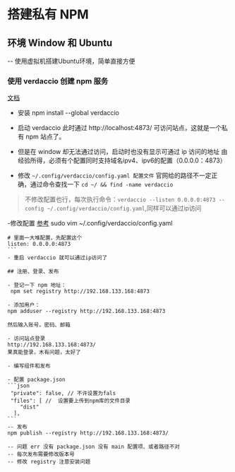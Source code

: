 # 搭建私有 NPM

## 环境 Window 和 Ubuntu
-- 使用虚拟机搭建Ubuntu环境，简单直接方便

### 使用 verdaccio 创建 npm 服务
[文档](https://verdaccio.org/zh-cn/)

- 安装 npm install --global verdaccio

- 启动 verdaccio
此时通过 http://localhost:4873/ 可访问站点，这就是一个私有 npm 站点了。

- 但是在 window 却无法通过访问，启动时也没有显示可通过 ip 访问的地址
由经验所得，必须有个配置同时支持域名ipv4、ipv6的配置（0.0.0.0：4873）

- 修改 `~/.config/verdaccio/config.yaml 配置文件`
官网给的路径不一定正确，通过命令查找一下 `cd ~/ && find -name verdaccio`
> 不修改配置也行，每次执行命令：`verdaccio --listen 0.0.0.0:4873 --config ~/.config/verdaccio/config.yaml`,同样可以通过ip访问

-修改配置
[参考](https://verdaccio.org/zh-CN/docs/configuration)
sudo vim ~/.config/verdaccio/config.yaml
````text
# 里面一大堆配置，先配置这个
listen: 0.0.0.0:4873
```
- 重启 verdaccio 就可以通过ip访问了

## 注册、登录、发布

- 登记一下 npm 地址：
 npm set registry http://192.168.133.168:4873

- 添加用户：
npm adduser --registry http://192.168.133.168:4873

然后输入账号，密码、邮箱

- 访问站点登录
http://192.168.133.168:4873/
果真能登录，木有问题，太好了

- 编写组件和发布

- 配置 package.json
```json
 "private": false, // 不许设置为fals
 "files": [ //  设置要上传到npm库的文件目录
    "dist"
  ],
```
-- 发布
npm publish --registry http://192.168.133.168:4873/

-- 问题 err 没有 package.json 没有 main 配置项、或者路径不对
-- 每次发布需要修改版本号
-- 修改 registry 注意安装问题

